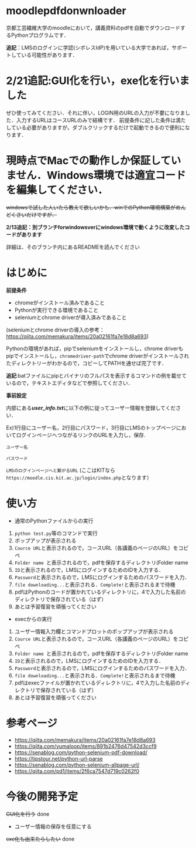 # moodlepdfdonwnloader
京都工芸繊維大学のmoodleにおいて，講義資料のpdfを自動でダウンロードするPythonプログラムです．

**追記**：LMSのログインに学認(シボレスIdP)を用いている大学であれば，サポートしている可能性があります．

# 2/21追記:GUI化を行い，exe化を行いました
ぜひ使ってみてください．それに伴い，LOGIN用のURLの入力が不要になりました．入力するURLはコースURLのみで結構です．
前提条件に記した条件は満たしている必要がありますが，ダブルクリックするだけで起動できるので便利になります．

# 現時点でMacでの動作しか保証していません．Windows環境では適宜コードを編集してください．
~~windowsで試した人いたら教えて欲しいかも．winでのPython環境構築がめんどくさいだけですが．~~

**2/13追記：別ブランチforwindowsverにwindows環境で動くように改変したコードがあります**

詳細は、そのブランチ内にあるREADMEを読んでください

# はじめに
**前提条件**
* chromeがインストール済みであること
* Pythonが実行できる環境であること
* seleniumとchrome driverが導入済みであること

(seleniumとchrome driverの導入の参考：https://qiita.com/memakura/items/20a02161fa7e18d8a693)

Pythonの環境があれば，pipでseleniumをインストールし，chrome driverもpipでインストールし，`chromedriver-path`でchrome driverがインストールされたディレクトリーがわかるので，コピーしてPATHを通せば完了です．

**追記**:batファイルにpipとバイナリのフルパスを表示するコマンドの例を載せているので，テキストエディタなどで参照してください．

**事前設定**

内部にある***user_info.txt***に以下の例に従ってユーザー情報を登録してください．

Ex)1行目にユーザー名，2行目にパスワード，3行目にLMSのトップページにおいてログインページへつながるリンクのURLを入力し，保存.

`ユーザー名`

`パスワード`

`LMSのログインページへと繋がるURL`
(ここはKITなら`https://moodle.cis.kit.ac.jp/login/index.php`となります）

# 使い方
* 通常のPythonファイルからの実行
1. `python test.py`等のコマンドで実行
2. ポップアップが表示される
3. `Cource URL`と表示されるので，コースURL（各講義のページのURL）をコピペ
4. `Folder name `と表示されるので，pdfを保存するディレクトリ(Folder name
5. `ID`と表示されるので，LMSにログインするためのIDを入力する．
6. `Password`と表示されるので，LMSにログインするためのパスワードを入力．
7. `file downloading...`と表示される．`Complete!`と表示されるまで待機
8. pdfはPythonのコードが置かれているディレクトリに，4で入力した名前のディレクトリで保存されている（はず）
9. あとは予習復習を頑張ってください

* execからの実行
1. ユーザー情報入力欄とコマンドプロットのポップアップが表示される
2. `Cource URL`と表示されるので，コースURL（各講義のページのURL）をコピペ
4. `Folder name `と表示されるので，pdfを保存するディレクトリ(Folder name
5. `ID`と表示されるので，LMSにログインするためのIDを入力する．
6. `Password`と表示されるので，LMSにログインするためのパスワードを入力．
7. `file downloading...`と表示される．`Complete!`と表示されるまで待機
8. pdfはexecファイルが置かれているディレクトリに，4で入力した名前のディレクトリで保存されている（はず）
9. あとは予習復習を頑張ってください


# 参考ページ
* https://qiita.com/memakura/items/20a02161fa7e18d8a693
* https://qiita.com/yumaloop/items/891b2476d47542d3ccf9
* https://senablog.com/python-selenium-pdf-download/
* https://tipstour.net/python-url-parse
* https://senablog.com/python-selenium-allpage-url/
* https://qiita.com/pd1/items/2f6ca7547d719c0262f0

# 今後の開発予定
~~GUI化を行う~~
done

* ユーザー情報の保存を任意にする

~~exe化も出来たらしたい~~
done
